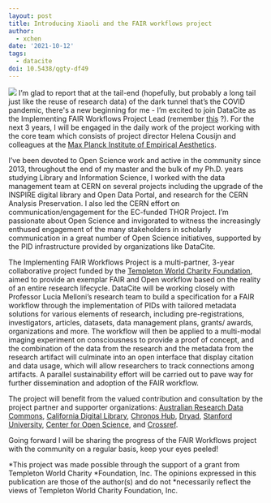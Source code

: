```yaml
---
layout: post
title: Introducing Xiaoli and the FAIR workflows project
author:
  - xchen
date: '2021-10-12'
tags:
  - datacite
doi: 10.5438/qgty-df49
---
```

![](/images/xiaoli.jpg)
I’m glad to report that at the tail-end (hopefully, but probably a long tail just like the reuse of research data) of the dark tunnel that’s the COVID pandemic, there's a new beginning for me - I’m excited to join DataCite as the Implementing FAIR Workflows Project Lead (remember [this](https://blog.datacite.org/project-lead-fair-workflows-project/) ?). For the next 3 years, I will be engaged in the daily work of the project working with the core team which consists of project director Helena Cousijn and colleagues at the [Max Planck Institute of Empirical Aesthetics](https://www.aesthetics.mpg.de/).

I’ve been devoted to Open Science work and active in the community since 2013, throughout the end of my master and the bulk of my Ph.D. years studying Library and Information Science, I worked with the data management team at CERN on several projects including the upgrade of the INSPIRE digital library and Open Data Portal, and research for the CERN Analysis Preservation. I also led the CERN effort on communication/engagement for the EC-funded THOR Project. I’m passionate about Open Science and invigorated to witness the increasingly enthused engagement of the many stakeholders in scholarly communication in a great number of Open Science initiatives, supported by the PID infrastructure provided by organizations like DataCite.

The Implementing FAIR Workflows Project is a multi-partner, 3-year collaborative project funded by the [Templeton World Charity Foundation](https://www.templetonworldcharity.org/), aimed to provide an exemplar FAIR and Open workflow based on the reality of an entire research lifecycle. DataCite will be working closely with Professor Lucia Melloni’s  research team to build a specification for a FAIR workflow through the implementation of PIDs with tailored metadata solutions for various elements of research, including pre-registrations, investigators, articles, datasets, data management plans, grants/ awards, organizations and more. The workflow will then be applied to a multi-modal imaging experiment on consciousness to provide a proof of concept, and the combination of the data from the research and the metadata from the research artifact will culminate into an open interface that display citation and data usage, which will allow researchers to track connections among artifacts. A parallel sustainability effort will be carried out to pave way for further dissemination and adoption of the FAIR workflow.

The project will benefit from the valued contribution and consultation by the project partner and supporter organizations: [Australian Research Data Commons](https://ardc.edu.au/), [California Digital Library](https://cdlib.org/), [Chronos Hub](https://chronoshub.io), [Dryad](https://datadryad.org), [Stanford University](https://metadatacenter.org/), [Center for Open Science](https://osf.io/), and [Crossref](https://www.crossref.org/).

Going forward I will be sharing the progress of the FAIR Workflows project with the community on a regular basis, keep your eyes peeled!



*This project was made possible through the support of a grant from Templeton World Charity
*Foundation, Inc. The opinions expressed in this publication are those of the author(s) and do not
*necessarily reflect the views of Templeton World Charity Foundation, Inc.

